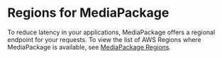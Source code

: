 # Regions for MediaPackage<a name="regions-and-endpoints"></a>

To reduce latency in your applications, MediaPackage offers a regional endpoint for your requests\. To view the list of AWS Regions where MediaPackage is available, see [MediaPackage Regions](https://docs.aws.amazon.com/general/latest/gr/rande.html#mediapackage_region)\.